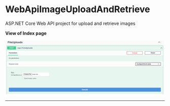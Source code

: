 # WebApiImageUploadAndRetrieve
ASP.NET Core Web API project for upload and retrieve images 

**View of Index page**

![](ImageUploadAndRetrieve/Screenshots/FileUpload.jpg)

---
